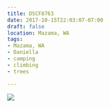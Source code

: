 ```yaml
---
title: DSCF8763
date: 2017-10-15T22:03:07-07:00
draft: false
location: Mazama, WA
tags:
- Mazama, WA
- Daniella
- camping
- climbing
- trees

---
```

![](https://d17enza3bfujl8.cloudfront.net/DSCF8763.jpg)

